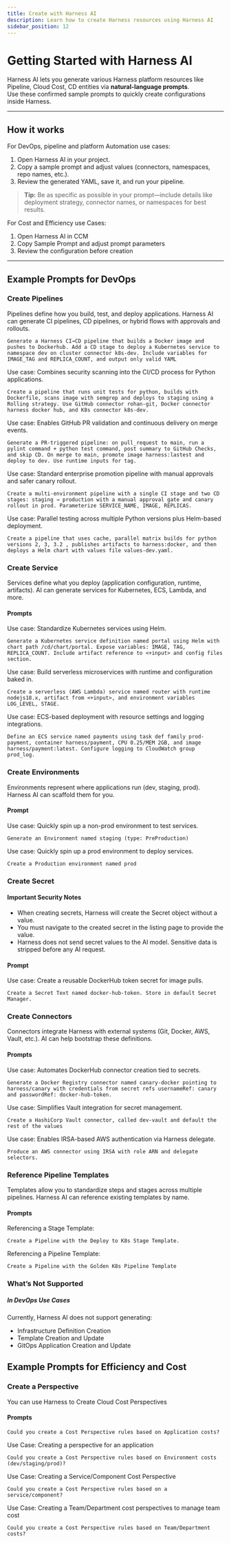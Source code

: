 ```yaml
---
title: Create with Harness AI
description: Learn how to create Harness resources using Harness AI
sidebar_position: 12
---
```


# Getting Started with Harness AI 

Harness AI lets you generate various Harness platform resources like Pipeline, Cloud Cost, CD entities via **natural-language prompts**.  
Use these confirmed sample prompts to quickly create configurations inside Harness.

---

## How it works

For DevOps, pipeline and platform Automation use cases: 

1. Open Harness AI in your project.  
2. Copy a sample prompt and adjust values (connectors, namespaces, repo names, etc.).  
3. Review the generated YAML, save it, and run your pipeline.

> **Tip:** Be as specific as possible in your prompt—include details like deployment strategy, connector names, or namespaces for best results.


For Cost and Efficiency use Cases:
1. Open Harness AI in CCM
2. Copy Sample Prompt and adjust prompt parameters
3. Review the configuration before creation

---

## Example Prompts for DevOps

### Create Pipelines

Pipelines define how you build, test, and deploy applications. Harness AI can generate CI pipelines, CD pipelines, or hybrid flows with approvals and rollouts.


```text
Generate a Harness CI→CD pipeline that builds a Docker image and pushes to Dockerhub. Add a CD stage to deploy a Kubernetes service to namespace dev on cluster connector k8s-dev. Include variables for IMAGE_TAG and REPLICA_COUNT, and output only valid YAML
```

Use case: Combines security scanning into the CI/CD process for Python applications.

```text
Create a pipeline that runs unit tests for python, builds with Dockerfile, scans image with semgrep and deploys to staging using a Rolling strategy. Use GitHub connector rohan-git, Docker connector harness docker hub, and K8s connector k8s-dev.
```

Use case: Enables GitHub PR validation and continuous delivery on merge events.

```text
Generate a PR-triggered pipeline: on pull_request to main, run a pylint command + python test command, post summary to GitHub Checks, and skip CD. On merge to main, promote image harness:lastest and deploy to dev. Use runtime inputs for tag.
```

Use case: Standard enterprise promotion pipeline with manual approvals and safer canary rollout.

```text
Create a multi-environment pipeline with a single CI stage and two CD stages: staging → production with a manual approval gate and canary rollout in prod. Parameterize SERVICE_NAME, IMAGE, REPLICAS.
```

Use case: Parallel testing across multiple Python versions plus Helm-based deployment.

```text
Create a pipeline that uses cache, parallel matrix builds for python versions 2, 3, 3.2 , publishes artifacts to harness:docker, and then deploys a Helm chart with values file values-dev.yaml.
```

### Create Service

Services define what you deploy (application configuration, runtime, artifacts). AI can generate services for Kubernetes, ECS, Lambda, and more.

#### Prompts

Use case: Standardize Kubernetes services using Helm.

```text
Generate a Kubernetes service definition named portal using Helm with chart path /cd/chart/portal. Expose variables: IMAGE, TAG, REPLICA_COUNT. Include artifact reference to <+input> and config files section.
```

Use case: Build serverless microservices with runtime and configuration baked in.

```text
Create a serverless (AWS Lambda) service named router with runtime nodejs18.x, artifact from <+input>, and environment variables LOG_LEVEL, STAGE.
```


Use case: ECS-based deployment with resource settings and logging integrations.

```text
Define an ECS service named payments using task def family prod-payment, container harness/payment, CPU 0.25/MEM 2GB, and image harness/payment:latest. Configure logging to CloudWatch group prod_log.
```


### Create  Environments

Environments represent where applications run (dev, staging, prod). Harness AI can scaffold them for you.

#### Prompt 

Use case: Quickly spin up a non-prod environment to test services.

```text
Generate an Environment named staging (type: PreProduction)
```

Use case: Quickly spin up a prod environment to deploy services. 

```text
Create a Production environment named prod
```

### Create Secret

#### Important Security Notes

- When creating secrets, Harness will create the Secret object without a value.
- You must navigate to the created secret in the listing page to provide the value.
- Harness does not send secret values to the AI model. Sensitive data is stripped before any AI request.

#### Prompt

Use case: Create a reusable DockerHub token secret for image pulls.

```text
Create a Secret Text named docker-hub-token. Store in default Secret Manager.
```

### Create Connectors

Connectors integrate Harness with external systems (Git, Docker, AWS, Vault, etc.). AI can help bootstrap these definitions.

#### Prompts

Use case: Automates DockerHub connector creation tied to secrets.

```text
Generate a Docker Registry connector named canary-docker pointing to harness/canary with credentials from secret refs usernameRef: canary and passwordRef: docker-hub-token.
```

Use case: Simplifies Vault integration for secret management.

```text
Create a HashiCorp Vault connector, called dev-vault and default the rest of the values
```

Use case: Enables IRSA-based AWS authentication via Harness delegate.


```text
Produce an AWS connector using IRSA with role ARN and delegate selectors.
```

### Reference Pipeline Templates

Templates allow you to standardize steps and stages across multiple pipelines. Harness AI can reference existing templates by name.

#### Prompts

Referencing a Stage Template:

```text
Create a Pipeline with the Deploy to K8s Stage Template.
```

Referencing a Pipeline Template:

```text
Create a Pipeline with the Golden K8s Pipeline Template
```
### What’s Not Supported 

##### In DevOps Use Cases

Currently, Harness AI does not support generating:

- Infrastructure Definition Creation
- Template Creation and Update
- GitOps Application Creation and Update

## Example Prompts for Efficiency and Cost

### Create a Perspective

You can use Harness to Create Cloud Cost Perspectives


#### Prompts

```text
Could you create a Cost Perspective rules based on Application costs?
```

Use Case: Creating a perspective for an application

```text
Could you create a Cost Perspective rules based on Environment costs (dev/staging/prod)?
```

Use Case: Creating a Service/Component Cost Perspective

```text
Could you create a Cost Perspective rules based on a service/component?
```

Use Case: Creating a Team/Department cost perspectives to manage team cost

```text
Could you create a Cost Perspective rules based on Team/Department costs?
```

